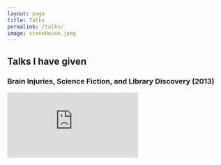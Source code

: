 ```yaml
---
layout: page
title: Talks
permalink: /talks/
image: sceneHouse.jpeg
---
```


## Talks I have given

### Brain Injuries, Science Fiction, and Library Discovery (2013)

<iframe src="https://youtube.com/embed/Y7r11tU_oRQ" frameborder="0" allowfullscreen></iframe>

